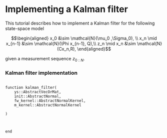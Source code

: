 # Implementing a Kalman filter

This tutorial describes how to implement a Kalman filter for the following state-space model

```math
\begin{aligned}
x_0 &\sim \mathcal{N}(\mu_0 ,\Sigma_0), \\
x_n \mid x_{n-1} &\sim \mathcal{N}(\Phi  x_{n-1}, Q),\\
z_n \mid x_n &\sim \mathcal{N}(Cx_n,R),
\end{aligned}
```
given a measurement sequence $z_{0:N}$.



### Kalman filter implementation

```@example 1

function kalman_filter(
    ys::AbstractVecOrMat,
    init::AbstractNormal,
    fw_kernel::AbstractNormalKernel,
    m_kernel::AbstractNormalKernel

)



end
```
